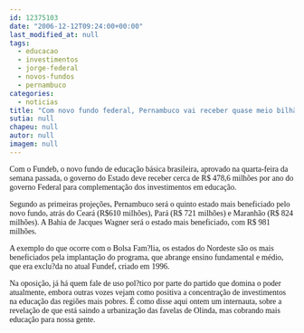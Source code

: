 ```yaml
---
id: 12375103
date: "2006-12-12T09:24:00+00:00"
last_modified_at: null
tags:
  - educacao
  - investimentos
  - jorge-federal
  - novos-fundos
  - pernambuco
categories:
  - noticias
title: "Com novo fundo federal, Pernambuco vai receber quase meio bilhão para investimentos em educação"
sutia: null
chapeu: null
autor: null
imagem: null
---
```

<p><P><FONT face=Verdana>Com o Fundeb, o novo fundo de educação básica brasileira, aprovado na quarta-feira da semana passada, o governo do Estado deve receber cerca de R$ 478,6 milhões por ano do governo Federal para complementação dos investimentos em educação. </FONT></P></p>
<p><P><FONT face=Verdana>Segundo as primeiras projeções, Pernambuco será o quinto estado mais beneficiado pelo novo fundo, atrás do Ceará (R$610 milhões), Pará (R$ 721 milhões) e Maranhão (R$ 824 milhões). A Bahia de Jacques Wagner será o estado mais beneficiado, com R$ 981 milhões.</FONT></P></p>
<p><P><FONT face=Verdana>A exemplo do que ocorre com o Bolsa Fam?lia, os estados do Nordeste são os mais beneficiados pela implantação do programa, que abrange ensino fundamental e médio, que era exclu?da no atual Fundef, criado em 1996.</FONT></P></p>
<p><P><FONT face=Verdana>Na oposição, já há quem fale de uso pol?tico por parte do partido que domina o poder atualmente, embora outras vozes vejam como positiva a concentração de investimentos na educação das regiões mais pobres. É como disse aqui ontem um internauta, sobre a revelação de que está saindo a urbanização das favelas de Olinda, mas cobrando mais educação para nossa gente. </FONT></P> </p>
